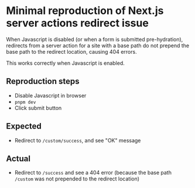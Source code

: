# Minimal reproduction of Next.js server actions redirect issue

When Javascript is disabled (or when a form is submitted pre-hydration), redirects from a server action for a site with a base path do not prepend the base path to the redirect location, causing 404 errors.

This works correctly when Javascript is enabled.

## Reproduction steps

- Disable Javascript in browser
- `pnpm dev`
- Click submit button

## Expected

- Redirect to `/custom/success`, and see "OK" message

## Actual

- Redirect to `/success` and see a 404 error (because the base path `/custom` was not prepended to the redirect location)